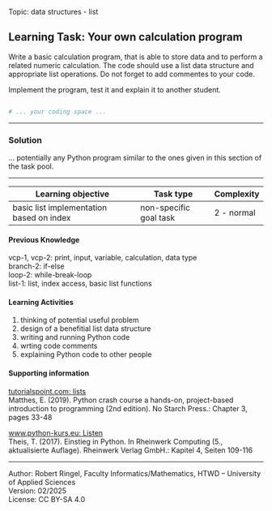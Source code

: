 Topic: data structures - list

## Learning Task: Your own calculation program

Write a basic calculation program, that is able to store data and to perform a related numeric calculation. The code should use a list data structure and appropriate list operations.
Do not forget to add commentes to your code.

Implement the program, test it and explain it to another student.

``` python

# ... your coding space ...


```

---------------------------------------

### Solution

... potentially any Python program similar to the ones given in this section of the task pool.

---------------------------------------

| **Learning objective**                         | **Task type**   | **Complexity** |
| ---------------------------------------------- | --------------- | -------------- |
| basic list implementation based on index       | non-specific goal task | 2 - normal     |  

#### Previous Knowledge

vcp-1, vcp-2: print, input, variable, calculation, data type  
branch-2: if-else  
loop-2: while-break-loop  
list-1: list, index access, basic list functions  

#### Learning Activities

1) thinking of potential useful problem
2) design of a benefitial list data structure
3) writing and running Python code
4) wrting code comments
5) explaining Python code to other people

#### Supporting information

[tutorialspoint.com: lists](https://www.tutorialspoint.com/python/python_lists.htm)  
Matthes, E. (2019). Python crash course a hands-on, project-based introduction to programming (2nd edition). No Starch Press.: Chapter 3, pages 33-48  

[www.python-kurs.eu: Listen](https://www.python-kurs.eu/python3_listen.php)  
Theis, T. (2017). Einstieg in Python. In Rheinwerk Computing (5., aktualisierte Auflage). Rheinwerk Verlag GmbH.: Kapitel 4, Seiten 109-116

---------------------------------------

Author: Robert Ringel, Faculty Informatics/Mathematics, HTWD – University of Applied Sciences  
Version: 02/2025  
License: CC BY-SA 4.0
